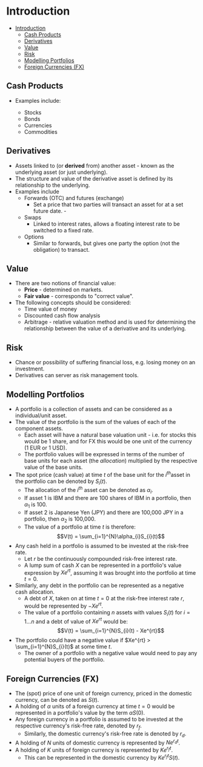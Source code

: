 # Introduction

- [Introduction](#introduction)
  - [Cash Products](#cash-products)
  - [Derivatives](#derivatives)
  - [Value](#value)
  - [Risk](#risk)
  - [Modelling Portfolios](#modelling-portfolios)
  - [Foreign Currencies (FX)](#foreign-currencies-fx)

## Cash Products

- Examples include:

  - Stocks
  - Bonds
  - Currencies
  - Commodities

## Derivatives

- Assets linked to (or **derived** from) another asset - known as the underlying asset (or just underlying).
- The structure and value of the derivative asset is defined by its relationship to the underlying.
- Examples include
  - Forwards (OTC) and futures (exchange)
    - Set a price that two parties will transact an asset for at a set future date. -
  - Swaps
    - Linked to interest rates, allows a floating interest rate to be switched to a fixed rate.
  - Options
    - Similar to forwards, but gives one party the option (not the obligation) to transact.

## Value

- There are two notions of financial value:
  - **Price** - determined on markets.
  - **Fair value** - corresponds to "correct value".
- The following concepts should be considered:
  - Time value of money
  - Discounted cash flow analysis
  - Arbitrage - relative valuation method and is used for determining the relationship between the value of a derivative and its underlying.

## Risk

- Chance or possibility of suffering financial loss, e.g. losing money on an investment.
- Derivatives can server as risk management tools.

## Modelling Portfolios

- A portfolio is a collection of assets and can be considered as a individual/unit asset.
- The value of the portfolio is the sum of the values of each of the component assets.
  - Each asset will have a natural base valuation unit - i.e. for stocks this would be 1 share, and for FX this would be one unit of the currency (1 EUR or 1 USD).
  - The portfolio values will be expressed in terms of the number of base units for each asset (the *allocation*) multiplied by the respective value of the base units.
- The spot price (cash value) at time $t$ of the base unit for the $i^{th}$asset in the portfolio can be denoted by $S_{i}(t)$.
  - The allocation of the $i^{th}$ asset can be denoted as $\alpha_{i}$.
  - If asset 1 is IBM and there are 100 shares of IBM in a portfolio, then $\alpha_{1}$ is 100.
  - If asset 2 is Japanese Yen (JPY) and there are 100,000 JPY in a portfolio, then $\alpha_{2}$ is 100,000.
  - The value of a portfolio at time $t$ is therefore:
$$V(t) = \sum_{i=1}^{N}\alpha_{i}S_{i}(t)$$
- Any cash held in a portfolio is assumed to be invested at the risk-free rate.
  - Let $r$ be the continuously compounded risk-free interest rate.
  - A lump sum of cash $X$ can be represented in a portfolio's value expression by $Xe^{rt}$, assuming it was brought into the portfolio at time $t=0$.
- Similarly, any debt in the portfolio can be represented as a negative cash allocation.
  - A debt of $X$, taken on at time $t = 0$ at the risk-free interest rate $r$, would be represented by $-Xe^{rt}$.
  - The value of a portfolio containing $n$ assets with values $S_{i}(t)$ for $i = 1 ... n$ and a debt of value of $Xe^{rt}$ would be:
$$V(t) = \sum_{i=1}^{N}S_{i}(t) - Xe^{rt}$$
- The portfolio could have a negative value if $Xe^{rt} > \sum_{i=1}^{N}S_{i}(t)$ at some time $t$.
  - The owner of a portfolio with a negative value would need to pay any potential buyers of the portfolio.

## Foreign Currencies (FX)

- The (spot) price of one unit of foreign currency, priced in the domestic currency, can be denoted as $S(t)$.
- A holding of $\alpha$ units of a foreign currency at time $t = 0$ would be represented in a portfolio's value by the term $\alpha S(0)$.
- Any foreign currency in a portfolio is assumed to be invested at the respective currency's risk-free rate, denoted by $r_{f}$.
  - Similarly, the domestic currency's risk-free rate is denoted by $r_{d}$.
- A holding of $N$ units of domestic currency is represented by $Ne^{r_{d}t}$.
- A holding of $K$ units of foreign currency is represented by $Ke^{r_{f}t}$.
  - This can be represented in the domestic currency by $Ke^{r_{f}t}S(t)$.

